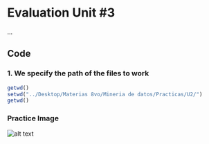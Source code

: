 # Evaluation Unit #3

...

## Code

### 1. We specify the path of the files to work
``` r
getwd()
setwd("../Desktop/Materias 8vo/Mineria de datos/Practicas/U2/")
getwd()

```



### Practice Image
![alt text]()

